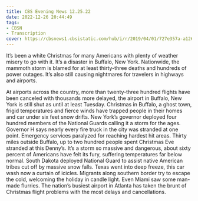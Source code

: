 ```yaml
---
title: CBS Evening News 12.25.22
date: 2022-12-26 20:44:49
tags:
- CBSN
- Transcription
cover: https://cbsnews1.cbsistatic.com/hub/i/r/2019/04/01/727e357a-a126-4138-a2c5-4d3222669d57/thumbnail/640x360/3ff2761028dc5c65cc4f07acd54bcd5c/cbsn2-logo-1920x1080.jpg
---
```

It’s been a white Christmas for many Americans with plenty of weather misery to go with it. It’s a disaster in Buffalo, New York. Nationwide, the mammoth storm is blamed for at least thirty-three deaths and hundreds of power outages. It’s also still causing nightmares for travelers in highways and airports. 

At airports across the country, more than twenty-three hundred flights have been canceled with thousands more delayed, the airport in Buffalo, New York is still shut as until at least Tuesday. Christmas in Buffalo, a ghost town, frigid temperatures and fierce winds have trapped people in their homes and car under six feet snow drifts. New York’s governor deployed four hundred members of the National Guards calling it a storm for the ages. Governor H says nearly every fire truck in the city was stranded at one point. Emergency services paralyzed for reaching hardest hit areas. Thirty miles outside Buffalo, up to two hundred people spent Christmas Eve stranded at this Denny’s. It’s a storm so massive and dangerous, about sixty percent of Americans have felt its fury, suffering temperatures far below normal. South Dakota deployed National Guard to assist native American tribes cut off by massive snow falls. Texas went into deep freeze, this car wash now a curtain of icicles. Migrants along southern border try to escape the cold, welcoming the holiday in candle light. Even Miami saw some man-made flurries. The nation’s busiest airport in Atlanta has taken the brunt of Christmas flight problems with the most delays and cancellations. 
